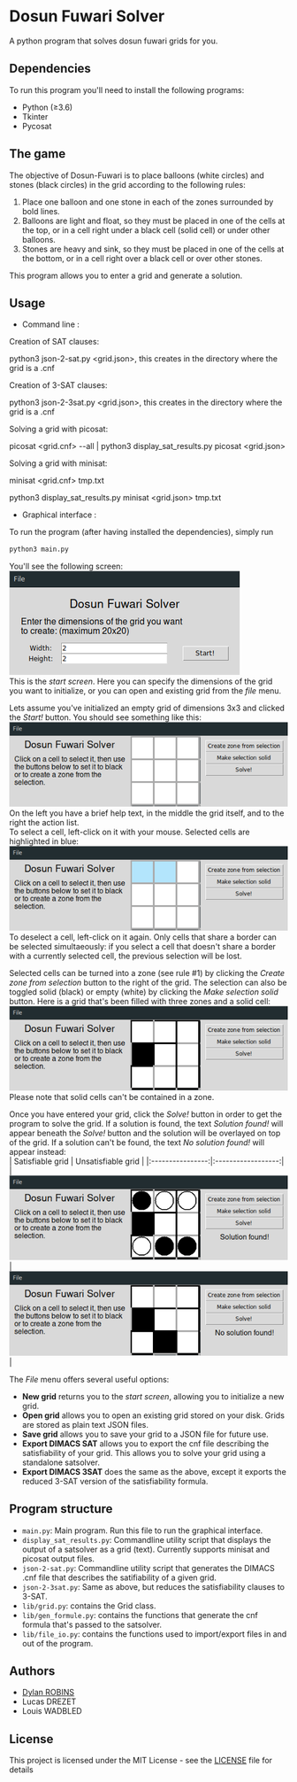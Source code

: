 # Dosun Fuwari Solver

A python program that solves dosun fuwari grids for you.

## Dependencies

To run this program you'll need to install the following programs:
+ Python (≥3.6)
+ Tkinter
+ Pycosat

## The game

The objective of Dosun-Fuwari is to place balloons (white circles) and stones (black circles) in the grid according to the following rules:  
1. Place one balloon and one stone in each of the zones surrounded by bold lines.
2. Balloons are light and float, so they must be placed in one of the cells at the top, or in a cell right under a black cell (solid cell) or under other balloons.
3. Stones are heavy and sink, so they must be placed in one of the cells at the bottom, or in a cell right over a black cell or over other stones.

This program allows you to enter a grid and generate a solution.


## Usage
+ Command line :

Creation of SAT clauses: 

python3 json-2-sat.py <grid.json>, this creates in the directory where the grid is a .cnf

Creation of 3-SAT clauses: 

python3 json-2-3sat.py <grid.json>, this creates in the directory where the grid is a .cnf

Solving a grid with picosat: 

picosat <grid.cnf> --all | python3 display_sat_results.py picosat <grid.json>

Solving a grid with minisat: 

minisat <grid.cnf> tmp.txt

python3 display_sat_results.py minisat <grid.json> tmp.txt

+ Graphical interface :

To run the program (after having installed the dependencies), simply run  
```sh
python3 main.py
```

You'll see the following screen:  
![Start screen](img/Start_Frame.png)  
This is the *start screen*. Here  you can specify the dimensions of the grid you want to initialize, or you can open and existing grid from the *file* menu.

Lets assume you've initialized an empty grid of dimensions 3x3 and clicked the *Start!* button. You should see something like this:  
![Editor - intial state](img/Editor_Frame_init.png)  
On the left you have a brief help text, in the middle the grid itself, and to the right the action list.  
To select a cell, left-click on it with your mouse. Selected cells are highlighted in blue:  
![Editor - selection](img/Editor_Frame_selection.png)  
To deselect a cell, left-click on it again. Only cells that share a border can be selected simultaeously: if you select a cell that doesn't share a border with a currently selected cell, the previous selection will be lost.

Selected cells can be turned into a zone (see rule #1) by clicking the *Create zone from selection* button to the right of the grid. The selection can also be toggled solid (black) or empty (white) by clicking the *Make selection solid* button. Here is a grid that's been filled with three zones and a solid cell:  
![Editor - example grid](img/Editor_Frame_example_grid.png)  
Please note that solid cells can't be contained in a zone.

Once you have entered your grid, click the *Solve!* button in order to get the program to solve the grid. If a solution is found, the text *Solution found!* will appear beneath the *Solve!* button and the solution will be overlayed on top of the grid. If a solution can't be found, the text *No solution found!* will appear instead:  
| Satisfiable grid | Unsatisfiable grid |
|:----------------:|:------------------:|
| ![Editor - satisfiable grid](img/Editor_Frame_sat.png) | ![Editor - unsatisfiable grid](img/Editor_Frame_unsat.png) |

The *File* menu offers several useful options:
+ **New grid** returns you to the *start screen*, allowing you to initialize a new grid.
+ **Open grid** allows you to open an existing grid stored on your disk. Grids are stored as plain text JSON files.
+ **Save grid** allows you to save your grid to a JSON file for future use.
+ **Export DIMACS SAT** allows you to export the cnf file describing the satisfiability of your grid. This allows you to solve your grid using a standalone satsolver.
+ **Export DIMACS 3SAT** does the same as the above, except it exports the reduced 3-SAT version of the satisfiability formula.

## Program structure

+ `main.py`: Main program. Run this file to run the graphical interface.
+ `display_sat_results.py`: Commandline utility script that displays the output of a satsolver as a grid (text). Currently supports minisat and picosat output files.
+ `json-2-sat.py`: Commandline utility script that generates the DIMACS .cnf file that describes the satifiability of a given grid.
+ `json-2-3sat.py`: Same as above, but reduces the satisfiability clauses to 3-SAT.
+ `lib/grid.py`: contains the Grid class.
+ `lib/gen_formule.py`: contains the functions that generate the cnf formula that's passed to the satsolver.
+ `lib/file_io.py`: contains the functions used to import/export files in and out of the program.

## Authors
+ [Dylan ROBINS](https://github.com/dylan-robins/)
+ Lucas DREZET
+ Louis WADBLED

## License

This project is licensed under the MIT License - see the [LICENSE](LICENSE) file for details

